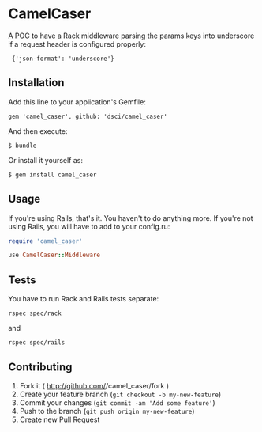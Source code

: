 # CamelCaser

A POC to have a Rack middleware parsing the params keys into underscore if a
request header is configured properly:

```
 {'json-format': 'underscore'}  
```

## Installation

Add this line to your application's Gemfile:

    gem 'camel_caser', github: 'dsci/camel_caser'

And then execute:

    $ bundle

Or install it yourself as:

    $ gem install camel_caser

## Usage

If you're using Rails, that's it. You haven't to do anything more. If you're not using Rails, you will have to add to your config.ru:

```rb
require 'camel_caser'

use CamelCaser::Middleware
```

## Tests

You have to run Rack and Rails tests separate:

```
rspec spec/rack
```

and 

```
rspec spec/rails
```


## Contributing

1. Fork it ( http://github.com/<my-github-username>/camel_caser/fork )
2. Create your feature branch (`git checkout -b my-new-feature`)
3. Commit your changes (`git commit -am 'Add some feature'`)
4. Push to the branch (`git push origin my-new-feature`)
5. Create new Pull Request

